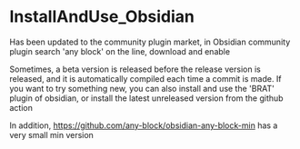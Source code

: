 # InstallAndUse_Obsidian

Has been updated to the community plugin market, in Obsidian community plugin search 'any block' on the line, download and enable

Sometimes, a beta version is released before the release version is released, and it is automatically compiled each time a commit is made. If you want to try something new, you can also install and use the 'BRAT' plugin of obsidian, or install the latest unreleased version from the github action

In addition, https://github.com/any-block/obsidian-any-block-min has a very small min version
